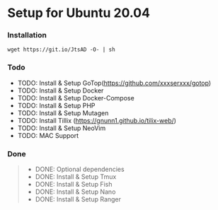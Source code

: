 # Setup for Ubuntu 20.04
### Installation
`wget https://git.io/JtsAD -O- | sh`


### Todo

* TODO: Install & Setup GoTop(https://github.com/xxxserxxx/gotop)
* TODO: Install & Setup Docker
* TODO: Install & Setup Docker-Compose
* TODO: Install & Setup PHP
* TODO: Install & Setup Mutagen
* TODO: Install Tillix (https://gnunn1.github.io/tilix-web/)
* TODO: Install & Setup NeoVim 
* TODO: MAC Support

### Done

> * DONE: Optional dependencies
> * DONE: Install & Setup Tmux
> * DONE: Install & Setup Fish
> * DONE: Install & Setup Nano
> * DONE: Install & Setup Ranger
